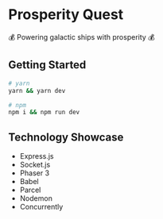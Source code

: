# Prosperity Quest

💰 Powering galactic ships with prosperity 💰

## Getting Started

```sh
# yarn
yarn && yarn dev

# npm
npm i && npm run dev
```

## Technology Showcase

- Express.js
- Socket.js
- Phaser 3
- Babel
- Parcel
- Nodemon
- Concurrently
